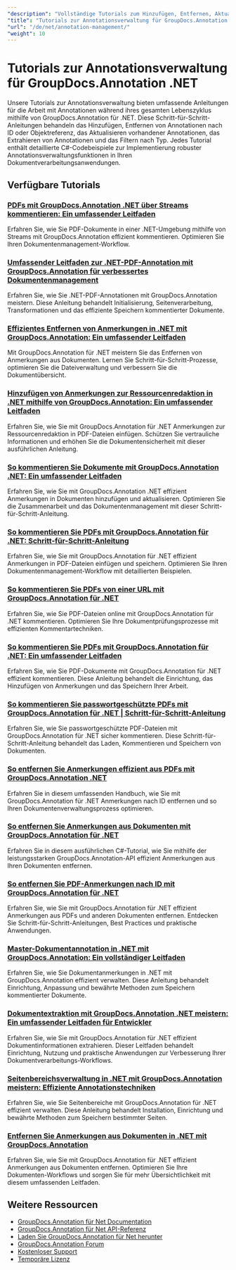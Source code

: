 ```yaml
---
"description": "Vollständige Tutorials zum Hinzufügen, Entfernen, Aktualisieren und Verwalten von Anmerkungen in Dokumenten mit GroupDocs.Annotation für .NET."
"title": "Tutorials zur Annotationsverwaltung für GroupDocs.Annotation .NET"
"url": "/de/net/annotation-management/"
"weight": 10
---
```


# Tutorials zur Annotationsverwaltung für GroupDocs.Annotation .NET

Unsere Tutorials zur Annotationsverwaltung bieten umfassende Anleitungen für die Arbeit mit Annotationen während ihres gesamten Lebenszyklus mithilfe von GroupDocs.Annotation für .NET. Diese Schritt-für-Schritt-Anleitungen behandeln das Hinzufügen, Entfernen von Annotationen nach ID oder Objektreferenz, das Aktualisieren vorhandener Annotationen, das Extrahieren von Annotationen und das Filtern nach Typ. Jedes Tutorial enthält detaillierte C#-Codebeispiele zur Implementierung robuster Annotationsverwaltungsfunktionen in Ihren Dokumentverarbeitungsanwendungen.

## Verfügbare Tutorials

### [PDFs mit GroupDocs.Annotation .NET über Streams kommentieren: Ein umfassender Leitfaden](./annotate-pdfs-groupdocs-dotnet-streams/)
Erfahren Sie, wie Sie PDF-Dokumente in einer .NET-Umgebung mithilfe von Streams mit GroupDocs.Annotation effizient kommentieren. Optimieren Sie Ihren Dokumentenmanagement-Workflow.

### [Umfassender Leitfaden zur .NET-PDF-Annotation mit GroupDocs.Annotation für verbessertes Dokumentenmanagement](./net-pdf-annotation-groupdocs-guide/)
Erfahren Sie, wie Sie .NET-PDF-Annotationen mit GroupDocs.Annotation meistern. Diese Anleitung behandelt Initialisierung, Seitenverarbeitung, Transformationen und das effiziente Speichern kommentierter Dokumente.

### [Effizientes Entfernen von Anmerkungen in .NET mit GroupDocs.Annotation: Ein umfassender Leitfaden](./remove-annotations-net-groupdocs-tutorial/)
Mit GroupDocs.Annotation für .NET meistern Sie das Entfernen von Anmerkungen aus Dokumenten. Lernen Sie Schritt-für-Schritt-Prozesse, optimieren Sie die Dateiverwaltung und verbessern Sie die Dokumentübersicht.

### [Hinzufügen von Anmerkungen zur Ressourcenredaktion in .NET mithilfe von GroupDocs.Annotation: Ein umfassender Leitfaden](./groupdocs-annotation-dotnet-resource-redaction/)
Erfahren Sie, wie Sie mit GroupDocs.Annotation für .NET Anmerkungen zur Ressourcenredaktion in PDF-Dateien einfügen. Schützen Sie vertrauliche Informationen und erhöhen Sie die Dokumentensicherheit mit dieser ausführlichen Anleitung.

### [So kommentieren Sie Dokumente mit GroupDocs.Annotation .NET: Ein umfassender Leitfaden](./annotate-documents-groupdocs-dotnet/)
Erfahren Sie, wie Sie mit GroupDocs.Annotation .NET effizient Anmerkungen in Dokumenten hinzufügen und aktualisieren. Optimieren Sie die Zusammenarbeit und das Dokumentenmanagement mit dieser Schritt-für-Schritt-Anleitung.

### [So kommentieren Sie PDFs mit GroupDocs.Annotation für .NET: Schritt-für-Schritt-Anleitung](./annotate-pdfs-groupdocs-annotation-net/)
Erfahren Sie, wie Sie mit GroupDocs.Annotation für .NET effizient Anmerkungen in PDF-Dateien einfügen und speichern. Optimieren Sie Ihren Dokumentenmanagement-Workflow mit detaillierten Beispielen.

### [So kommentieren Sie PDFs von einer URL mit GroupDocs.Annotation für .NET](./annotate-pdfs-online-groupdocs-annotation-net/)
Erfahren Sie, wie Sie PDF-Dateien online mit GroupDocs.Annotation für .NET kommentieren. Optimieren Sie Ihre Dokumentprüfungsprozesse mit effizienten Kommentartechniken.

### [So kommentieren Sie PDFs mit GroupDocs.Annotation für .NET: Ein umfassender Leitfaden](./annotate-pdf-groupdocs-annotation-net/)
Erfahren Sie, wie Sie PDF-Dokumente mit GroupDocs.Annotation für .NET effizient kommentieren. Diese Anleitung behandelt die Einrichtung, das Hinzufügen von Anmerkungen und das Speichern Ihrer Arbeit.

### [So kommentieren Sie passwortgeschützte PDFs mit GroupDocs.Annotation für .NET | Schritt-für-Schritt-Anleitung](./annotate-password-protected-pdfs-groupdocs-dotnet/)
Erfahren Sie, wie Sie passwortgeschützte PDF-Dateien mit GroupDocs.Annotation für .NET sicher kommentieren. Diese Schritt-für-Schritt-Anleitung behandelt das Laden, Kommentieren und Speichern von Dokumenten.

### [So entfernen Sie Anmerkungen effizient aus PDFs mit GroupDocs.Annotation .NET](./annotation-removal-pdf-groupdocs-dotnet-guide/)
Erfahren Sie in diesem umfassenden Handbuch, wie Sie mit GroupDocs.Annotation für .NET Anmerkungen nach ID entfernen und so Ihren Dokumentenverwaltungsprozess optimieren.

### [So entfernen Sie Anmerkungen aus Dokumenten mit GroupDocs.Annotation für .NET](./remove-annotations-groupdocs-annotation-dotnet/)
Erfahren Sie in diesem ausführlichen C#-Tutorial, wie Sie mithilfe der leistungsstarken GroupDocs.Annotation-API effizient Anmerkungen aus Ihren Dokumenten entfernen.

### [So entfernen Sie PDF-Anmerkungen nach ID mit GroupDocs.Annotation für .NET](./manage-pdf-annotations-groupdocs-dotnet-remove-id/)
Erfahren Sie, wie Sie mit GroupDocs.Annotation für .NET effizient Anmerkungen aus PDFs und anderen Dokumenten entfernen. Entdecken Sie Schritt-für-Schritt-Anleitungen, Best Practices und praktische Anwendungen.

### [Master-Dokumentannotation in .NET mit GroupDocs.Annotation: Ein vollständiger Leitfaden](./mastering-document-annotation-dotnet-groupdocs/)
Erfahren Sie, wie Sie Dokumentanmerkungen in .NET mit GroupDocs.Annotation effizient verwalten. Diese Anleitung behandelt Einrichtung, Anpassung und bewährte Methoden zum Speichern kommentierter Dokumente.

### [Dokumentextraktion mit GroupDocs.Annotation .NET meistern: Ein umfassender Leitfaden für Entwickler](./mastering-document-extraction-groupdocs-annotation-net/)
Erfahren Sie, wie Sie mit GroupDocs.Annotation für .NET effizient Dokumentinformationen extrahieren. Dieser Leitfaden behandelt Einrichtung, Nutzung und praktische Anwendungen zur Verbesserung Ihrer Dokumentverarbeitungs-Workflows.

### [Seitenbereichsverwaltung in .NET mit GroupDocs.Annotation meistern: Effiziente Annotationstechniken](./groupdocs-annotation-dotnet-page-range-management/)
Erfahren Sie, wie Sie Seitenbereiche mit GroupDocs.Annotation für .NET effizient verwalten. Diese Anleitung behandelt Installation, Einrichtung und bewährte Methoden zum Speichern bestimmter Seiten.

### [Entfernen Sie Anmerkungen aus Dokumenten in .NET mit GroupDocs.Annotation](./remove-annotations-dotnet-groupdocs/)
Erfahren Sie, wie Sie mit GroupDocs.Annotation für .NET effizient Anmerkungen aus Dokumenten entfernen. Optimieren Sie Ihre Dokumenten-Workflows und sorgen Sie für mehr Übersichtlichkeit mit diesem umfassenden Leitfaden.

## Weitere Ressourcen

- [GroupDocs.Annotation für Net Documentation](https://docs.groupdocs.com/annotation/net/)
- [GroupDocs.Annotation für Net API-Referenz](https://reference.groupdocs.com/annotation/net/)
- [Laden Sie GroupDocs.Annotation für Net herunter](https://releases.groupdocs.com/annotation/net/)
- [GroupDocs.Annotation Forum](https://forum.groupdocs.com/c/annotation)
- [Kostenloser Support](https://forum.groupdocs.com/)
- [Temporäre Lizenz](https://purchase.groupdocs.com/temporary-license/)